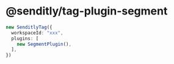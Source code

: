 # @senditly/tag-plugin-segment

```ts
new SenditlyTag({
  workspaceId: "xxx",
  plugins: [
    new SegmentPlugin(),
  ],
})
```
